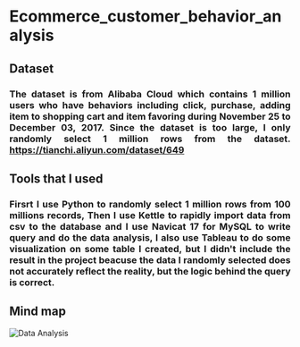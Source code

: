 # Ecommerce_customer_behavior_analysis

## Dataset

<div align="justify">
  
### The dataset is from Alibaba Cloud which contains 1 million users who have behaviors including click, purchase, adding item to shopping cart and item favoring during November 25 to December 03, 2017. Since the dataset is too large, I only randomly select 1 million rows from the dataset.     https://tianchi.aliyun.com/dataset/649

</div>

## Tools that I used

<div align="justify">
  
### Firsrt I use Python to randomly select 1 million rows from 100 millions records, Then I use Kettle to rapidly import data from csv to the database and I use Navicat 17 for MySQL to write query and do the data analysis, I also use Tableau to do some visualization on some table I created, but I didn't include the result in the project beacuse the data I randomly selected does not accurately reflect the reality, but the logic behind the query is correct. 

</div>

## Mind map
![Data Analysis](https://github.com/user-attachments/assets/e8b1a4b4-07bf-4bc4-91d7-4469796fcc08)

